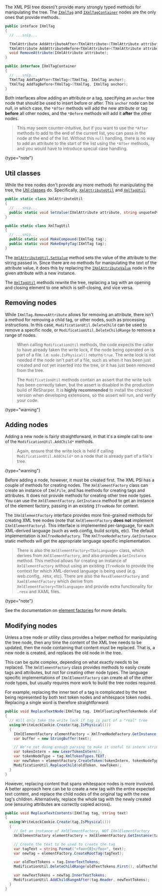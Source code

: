 [//]: # (title: Manipulating the Tree)

The XML PSI tree doesn)'t provide many strongly typed methods for manipulating the tree. The [`IXmlTag`](TreeNodes.md#ixmltag) and [`IXmlTagContainer`](TreeNodes.md#ixmltagcontainer) nodes are the only ones that provide methods.

```csharp
public inteface IXmlTag
{
  // ...snip...

  TXmlAttribute AddAttributeAfter<TXmlAttribute>(TXmlAttribute attribute, IXmlAttribute anchor);
  TXmlAttribute AddAttributeBefore<TXmlAttribute>(TXmlAttribute attribute, IXmlAttribute anchor);
  void RemoveAttribute(IXmlAttribute attribute);
}

public interface IXmlTagContainer
{
  // ...snip...
  TXmlTag AddTagAfter<TXmlTag>(TXmlTag, IXmlTag anchor);
  TXmlTag AddTagBefore<TXmlTag>(TXmlTag, IXmlTag anchor);
}
```

Both interfaces allow adding an attribute or a tag, specifying an `anchor` tree node that should be used to insert before or after. This `anchor` node can be null, in which case, the `*After` methods will add the new attribute or tag **before** all other nodes, and the `*Before` methods will add it **after** the other nodes.

 >  This may seem counter-intuitive, but if you want to use the `*After` methods to add to the end of the current list, you can pass in the node at the end of the list. Without this `null` handling, there is no way to add an attribute to the start of the list using the `*After` methods, and you would have to introduce special case handling.
 >
 {type="note"}

## Util classes

While the tree nodes don't provide any more methods for manipulating the tree, the [Util classes](Utils.md) do. Specifically, [`XmlAttributeUtil`](Utils.md#xmlattributeutil) and [`XmlTagUtil`](Utils.md#xmltagutil).

```csharp
public static class XmlAttributeUtil
{
  // ...snip...
  public static void SetValue(IXmlAttribute attribute, string unquotedValue);
}

public static class XmlTagUtil
{
  // ...snip...
  public static void MakeCompound(IXmlTag tag);
  public static void MakeEmptyTag(IXmlTag tag);
}
```

The [`XmlAttributeUtil.SetValue`](Utils.md#xmlattributeutil) method sets the value of the attribute to the string passed in. Since there are no methods for manipulating the text of the attribute value, it does this by replacing the [`IXmlAttributeValue`](TreeNodes.md#ixmlattributevalue) node in the given attribute with a new instance.

The [`XmlTagUtil`](Utils.md#xmltagutil) methods rewrite the tree, replacing a tag with an opening and closing element to one which is self-closing, and vice versa.

## Removing nodes

While `IXmlTag.RemoveAttribute` allows for removing an attribute, there isn't a method for removing a child tag, or other nodes, such as processing instructions. In this case, `ModificationUtil.DeleteChild` can be used to remove a specific node, or `ModificationUtil.DeleteChildRange` to remove a range of nodes.

 >  When calling `ModificationUtil` methods, the code expects the caller to have already taken the write lock, if the node being operated on is part of a file. I.e. `node.IsPhysical()` returns `true`. The write lock is not needed if the node isn't part of a file, such as when it has been just created and not yet inserted into the tree, or it has just been removed from the tree.
>
> The `ModificationUtil` methods contain an assert that the write lock has been correctly taken, but the assert is disabled in the production build of ReSharper. It is **highly recommended** to install the checked version when developing extensions, so the assert will run, and verify your code.
 >
 {type="warning"}

## Adding nodes

Adding a new node is fairly straightforward, in that it's a simple call to one of the `ModificationUtil.AddChild*` methods.

 >  Again, ensure that the write lock is held if calling `ModificationUtil.AddChild*` on a node that is already part of a file's tree.
 >
 {type="warning"}

Before adding a node, however, it must be created first. The XML PSI has a couple of methods for creating nodes. The `XmlElementFactory` class can create an instance of `IXmlFile`, and has methods for creating tags and attributes. It does not provide methods for creating other tree node types. You can use the `XmlElementFactory.GetInstance` method to get an instance of the element factory, passing in an existing `ITreeNode` for context.

The `IXmlElementFactory` interface provides more fine-grained methods for creating XML tree nodes (note that `XmlElementFactory` **does not** implement `IXmlElementFactory`). This interface is implemented per-language, for each XML-derived language (such as web.config, build scripts, etc). The default implementation is `XmlTreeNodeFactory`. The `XmlTreeNodeFactory.GetInstance` static methods will get the appropriate language specific implementation.

 >  There is also the `XmlElementFactory<TXmlLanguage>` class, which derives from `XmlElementFactory`, and also provides a `GetInstance` method. This method allows for creating an instance of `XmlElementFactory` without using an existing `ITreeNode` to provide the context for which XML-derived language is being used (e.g. web.config, .resx, etc). There are also the `ResxElementFactory` and `XamlElementFactory` which derive from `XmlElementFactory<TXmlLanguage>` and provide extra functionality for `.resx` and XAML files.
 >
 {type="note"}

See the documentation on [element factories](ElementFactories.md) for more details.

## Modifying nodes

Unless a tree node or utility class provides a helper method for manipulating the tree node, then any time the content of the XML tree needs to be updated, then the node containing that content must be replaced. That is, a new node is created, and replaces the old node in the tree.

This can be quite complex, depending on what exactly needs to be replaced. The `XmlElementFactory` class provides methods to easily create tags and attributes, but not for creating other node types. The language specific implementations of `IXmlElementFactory` can create all of the other node types, but usually requires more work to build the tree nodes required.

For example, replacing the inner text of a tag is complicated by the text being represented by both text token nodes and whitespace token nodes. Replacing a single word is therefore straightforward:

```csharp
public void ReplaceTextNode(IXmlTag tag, IXmlFloatingTextTokenNode oldToken, string text)
{
  // Will only take the write lock if tag is part of a "real" tree
  using(WriteLockCookie.Create(tag.IsPhysical()))
  {
    IXmlElementFactory elementFactory = XmlTreeNodeFactory.GetInstance(tag);
    var buffer = new StringBuffer(text);

    // We're not doing enough parsing to make it useful to intern strings more efficiently
    var tokenIntern = new LexerTokenIntern();
    var tokenNodeType = tag.XmlTokenTypes.TEXT;
    var newToken = elementFactory.CreateToken(tokenIntern, tokenNodeType, buffer, 0, buffer.Length);
    ModificationUtil.ReplaceChild(oldToken, newToken);
  }
}
```

However, replacing content that spans whitespace nodes is more involved. A better approach here can be to create a new tag with the entire expected text content, and replace the child nodes of the original tag with the new tag's children. Alternatively, replace the whole tag with the newly created one (ensuring attributes are correctly copied across).

```csharp
public void ReplaceTextContents(IXmlTag tag, string text)
{
  using(WriteLockCookie.Create(tag.IsPhysical()))
  {
    // Get an instance of XmlElementFactory, NOT IXmlElementFactory
    XmlElementFactory elementFactory = XmlElementFactory.GetInstance(tag);

    // Create the text to be used to create the tag
    var tagText = string.Format("<foo>{0}</foo>", text);
    var newTag = elementFactory.CreateRootTag(tagText);

    var oldTextTokens = tag.InnerTextTokens;
    ModificationUtil.DeleteChildRange(oldTextTokens.First(), oldTextTokens.Last());

    var newTextTokens = newTag.InnerTextTokens;
    ModificationUtil.AddChildRangeAfter(tag.Header, newTextTokens);
  }
}
```